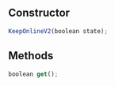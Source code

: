 ## Constructor
```javascript
KeepOnlineV2(boolean state);
```

## Methods
```javascript
boolean get();
```